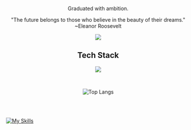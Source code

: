 <p align="center">Graduated with ambition.</p>
<p align="center">"The future belongs to those who believe in the beauty of their dreams." ~Eleanor Roosevelt</p>

<p align="center">
  <a href="https://github.com/GitDevKarim">
    <img src="https://skillicons.dev/icons?i=vscode,git,github" />
  </a>
</p>

<h2 align="center">Tech Stack</h2>




<p align="center">
  <a href="https://github.com/GitDevKarim">
    <img src="https://skillicons.dev/icons?i=ts,js,py,bash,lua,java,c,cpp,php,nodejs,vue,flask,tailwind,html,css,mysql,mongodb,jquery&perline=9" />
  </a>
</p>
<br>


<div align="center">


  
![Top Langs](https://github-readme-stats.vercel.app/api/top-langs/?username=gitdevkarim&layout=compact)





</div>



<br>
<br>


[![My Skills](https://skillicons.dev/icons?i=linux,regex,maven)](https://github.com/GitDevKarim)
